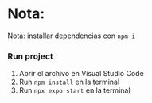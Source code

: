 # Nota:
Nota: installar dependencias con `npm i`

### Run project
1. Abrir el archivo en Visual Studio Code
2. Run  `npm install`  en la terminal
3. Run  `npx expo start`  en la terminal
